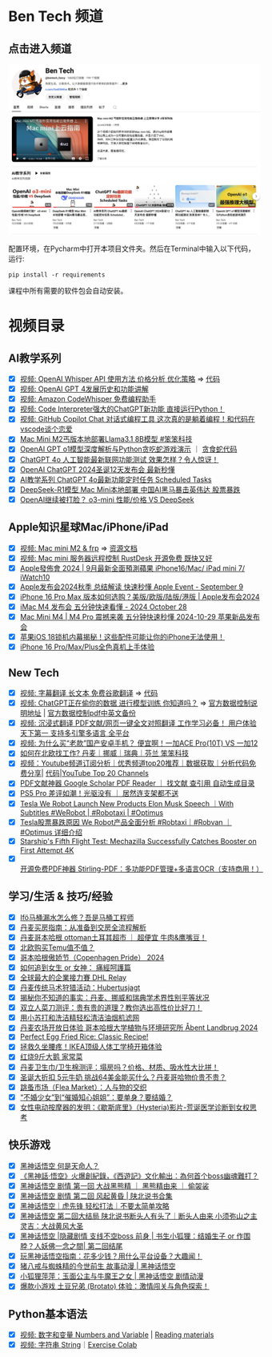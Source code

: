 # Ben Tech 频道

## 点击进入频道
[![Youtobe](https://raw.githubusercontent.com/lingwsh/ben_tech_python/refs/heads/main/img/ben_tech_1660.png)](https://www.youtube.com/@bentech_fancy/playlists)

配置环境，在Pycharm中打开本项目文件夹。然后在Terminal中输入以下代码，运行:

```
pip install -r requirements
```

课程中所有需要的软件包会自动安装。

# 视频目录

## AI教学系列
- [x] [视频: OpenAI Whisper API 使用方法 价格分析 优化策略](https://youtu.be/dt-z6BZ7oEw) => [代码](https://github.com/lingwsh/ben_tech_python/tree/main/whisper)
- [x] [视频: OpenAI GPT 4发展历史和功能讲解](https://youtu.be/AJKy52Qyx4s)
- [x] [视频: Amazon CodeWhisper 免费编程助手](https://youtu.be/jIOyR6oPAMU)
- [x] [视频: Code Interpreter强大的ChatGPT新功能 直接运行Python！](https://www.youtube.com/watch?v=7FhJJPOIsUA)
- [x] [视频: GitHub Copilot Chat 对话式编程工具 这次真的是躺着编程！和代码在vscode谈个恋爱](https://youtu.be/49nFJJuYIFg)
- [x] [Mac Mini M2丐版本地部署Llama3.1 8B模型 #笨笨科技](https://youtu.be/Gn6TQtDlmDY)
- [x] [OpenAI GPT o1模型深度解析与Python贪吃蛇游戏演示](https://youtu.be/K4PWzgann6o) ｜ [贪食蛇代码](https://github.com/lingwsh/ben_tech_python/tree/main/gpt_o1_preview_demo)
- [x] [ChatGPT 4o 人工智能最新联网功能测试 效果怎样？令人惊讶！](https://youtu.be/Wfa8WaPOF80)
- [x] [OpenAI ChatGPT 2024圣诞12天发布会 最新秒懂](https://youtu.be/LduYoj75w6Q)
- [x] [AI教学系列 ChatGPT 4o最新功能定时任务 Scheduled Tasks](https://youtu.be/7bb0etSvrhE)
- [x] [DeepSeek-R1模型 Mac Mini本地部署 中国AI黑马暴击英伟达 股票暴跌](https://youtu.be/-mju4p88LeQ)
- [x] [OpenAI继续被打脸？ o3-mini 性能/价格 VS DeepSeek](https://youtu.be/qmubHHnMgU0)

## Apple知识星球Mac/iPhone/iPad
- [x] [视频: Mac mini M2 & frp](https://youtu.be/xa_FZqJ-Lzs) => [资源文档](https://github.com/lingwsh/ben_tech_python/blob/main/mac_m2/mac_m2_server.md)
- [x] [视频: Mac mini 服务器远程控制 RustDesk 开源免费 既快又好](https://youtu.be/J2tcmEakJrQ)
- [x] [Apple發佈會 2024 | 9月最新全面預測蘋果 iPhone16/Mac/ iPad mini 7/ iWatch10](https://youtu.be/a5gdBzxHlhg)
- [x] [Apple发布会2024秋季 总结解读 快速秒懂 Apple Event - September 9](https://youtu.be/6zAX9XCJW3M)
- [x] [iPhone 16 Pro Max 版本如何选购？美版/欧版/陆版/港版 | Apple发布会2024](https://youtu.be/1bg1tRp8r-0)
- [x] [iMac M4 发布会 五分钟快速看懂  - 2024 October 28](https://youtu.be/KrlxK4Uc_m4)
- [x] [Mac Mini M4 | M4 Pro 震撼来袭 五分钟快速秒懂 2024-10-29 苹果新品发布会](https://youtu.be/jK73bIScBE0)
- [x] [苹果iOS 18锁机内幕揭秘！这些配件可能让你的iPhone无法使用！](https://youtu.be/lSkfTveq9-A)
- [x] [iPhone 16 Pro/Max/Plus全色真机上手体验](https://youtu.be/93e9ANgI3l0)

## New Tech
- [x] [视频: 字幕翻译 长文本 免费谷歌翻译](https://youtu.be/kcrLJvS46kQ) => [代码](https://github.com/lingwsh/ben_tech_python/tree/main/google_translator)
- [x] [视频: ChatGPT正在偷你的数据 进行模型训练 你知道吗？](https://youtu.be/RJpCYJdKJ2Y) => [官方数据控制说明地址](https://help.openai.com/en/articles/7730893-data-controls-faq) | [官方数据控制pdf中英文备份](https://github.com/lingwsh/ben_tech_python/blob/main/chatgpt/Data%20Controls%20FAQ%20_%20OpenAI%20Help%20Center%20---%20%E6%95%B0%E6%8D%AE%E6%8E%A7%E5%88%B6%E5%B8%B8%E8%A7%81%E9%97%AE%E9%A2%98%E8%A7%A3%E7%AD%94%20_%20OpenAI%20%E5%B8%AE%E5%8A%A9%E4%B8%AD%E5%BF%83.pdf)
- [x] [视频: 沉浸式翻译 PDF文献/网页一键全文对照翻译 工作学习必备！ 用户体验天下第一 支持多引擎多语言 全平台](https://youtu.be/4cqiUO6WIfA)
- [x] [视频: 为什么买“老款”国产安卓手机？ 便宜啊！一加ACE Pro(10T) VS 一加12](https://youtu.be/fH5_WeLPj3Y)
- [x] [如何在北欧找工作? 丹麦｜挪威｜瑞典｜芬兰 笨笨科技](https://youtu.be/89msM0KYYJ0)
- [x] [视频：Youtube频道订阅分析｜优秀频道top20推荐｜数据获取｜分析代码免费分享](https://youtu.be/cMXWS-qyPfY)| [代码](https://github.com/lingwsh/ben_tech_python/blob/main/ytb_channel_analysis/ytb_channel_analysis.py)|[YouTube Top 20 Channels](https://github.com/lingwsh/ben_tech_python/blob/main/ytb_channel_analysis/ytb_channel_top20_recommendation.xlsx)
- [x] [PDF文献神器 Google Scholar PDF Reader ｜ 找文献 查引用 自动生成目录](https://youtu.be/dmTD67eidWc)
- [x] [PS5 Pro 差评如潮！光驱没有 ｜ 居然连支架都不送](https://youtu.be/IDua_Hgyq5k)
- [x] [Tesla We Robot Launch New Products Elon Musk Speech  ｜With Subtitles #WeRobot | #Robotaxi | #Optimus](https://youtu.be/F5syn5aSzyw)
- [x] [Tesla股票暴跌原因 We Robot产品全面分析 #Robtaxi｜#Robvan ｜#Optimus 详细介绍](https://youtu.be/7m3hfSDPyOo)
- [x] [Starship's Fifth Flight Test: Mechazilla Successfully Catches Booster on First Attempt 4K](https://youtu.be/MZzWBvZeReg)
- [x] [开源免费PDF神器 Stirling-PDF：多功能PDF管理+多语言OCR（支持商用！）](https://youtu.be/u6BMVOLMrko)

## 学习/生活 & 技巧/经验
- [x] [Ifö马桶漏水怎么修？吾是马桶工程师](https://youtu.be/vImMbRaINDw)
- [x] [丹麦买房指南：从准备到交房全流程解析](https://youtu.be/fyuw-b4O83A)
- [x] [丹麦哥本哈根  ottoman土耳其超市 ｜ 超便宜 牛肉&鹰嘴豆！](https://youtu.be/biAb5z3d254)
- [x] [北欧购买Temu值不值？](https://youtu.be/7kHI4O_vWLQ)
- [x] [哥本哈根傲娇节（Copenhagen Pride） 2024](https://youtu.be/KKumgWKcqr0)
- [x] [如何追到女生 or 女神： 痛經呵護篇](https://youtu.be/LNgbteI-T5U)
- [x] [全球最大的企業接力賽 DHL Relay](https://youtu.be/_Je_87zKLcI)
- [x] [丹麦传统马术狩猎活动：Hubertusjagt](https://youtu.be/1ByB-24X-K8)
- [x] [揭秘你不知道的事实：丹麦、挪威和瑞典学术界性别平等状况](https://youtu.be/RqA1XuWLrxE)
- [x] [双立人菜刀测评：贵有贵的道理？教你选出高性价比好刀！](https://youtu.be/HboCCKRLtJA)
- [x] [用小苏打和洗洁精轻松清洁油烟机滤网](https://youtu.be/blSo_OpFGZM)
- [x] [丹麦农场开放日体验 哥本哈根大学植物与环境研究所 Åbent Landbrug 2024](https://youtu.be/joS9MrYeXy4)
- [x] [Perfect Egg Fried Rice: Classic Recipe!](https://youtu.be/sG818vT4e0k)
- [x] [拯救久坐腰疼！IKEA顶级人体工学椅开箱体验](https://youtu.be/4KUxVw-aXLU)
- [x] [红烧9斤大鹅 家常菜](https://youtu.be/zpQleYrN8F8)
- [x] [丹麦卫生巾/卫生棉测评：塌房吗？价格、材质、吸水性大比拼！](https://youtu.be/MQds_4Di_us)
- [x] [圣诞大折扣 5元牛奶 挑战64美金能买什么？丹麦哥哈物价贵不贵？](https://youtu.be/Qc-ai5hZ0DU)
- [x] [跳蚤市场（Flea Market）：人与物的交织](https://youtu.be/n9JEBAqciNI)
- [x] [“不婚少女”到“催婚知心姐姐”：要单身？要结婚？](https://youtu.be/krj-O-UT0bE)
- [x] [女性电动按摩器的发明：《歇斯底里》（Hysteria)影片-荒诞医学诊断到女权思考](https://youtu.be/uwzPJODpoAA)

## 快乐游戏
- [x] [黑神话悟空 何是天命人？](https://youtu.be/qXOouWMolc0)
- [x] [《黑神話·悟空》火爆創紀錄，《西遊記》文化輸出：為何首个boss幽魂難打？](https://youtu.be/5zbUeoHEVrY)
- [x] [黑神话悟空 剧情 第一回 大战黑熊精 ｜ 黑熊精由来 ｜ 偷袈裟](https://youtu.be/bNs2MkmWWaw)
- [x] [黑神话悟空 剧情 第二回 风起黄昏 | 陕北说书合集](https://youtu.be/xX5styRUmg0)
- [x] [黑神话悟空｜虎先锋 轻松打法｜不要太简单攻略](https://youtu.be/7WeFZNdbhXM)
- [x] [黑神话悟空 第二回大结局 陕北说书断头人有头了｜断头人由来 小须弥山之主 灵吉：大战黄风大圣](https://youtu.be/RXLbvFasC8Y)
- [x] [黑神话悟空 |隐藏剧情 支线不空boss 前身 | 书生小狐狸：结婚生子 or 作围脖？人妖佛一念之間| 第二回结尾](https://youtu.be/lgyXahjis6Q)
- [x] [玩黑神话悟空指南：花多少钱？用什么平台设备？大趣闻！](https://youtu.be/9e_O4ZsNR78)
- [x] [猪八戒与蜘蛛精的今世前生 故事动漫 | 黑神话悟空](https://youtu.be/vaVROgrnfsk)
- [x] [小狐狸萍萍：玉面公主与牛魔王之女 | 黑神话悟空 剧情动漫](https://youtu.be/IlUeu-uO1g8)
- [x] [爆款小游戏 土豆兄弟 (Brotato) 体验：激情闯关与角色探索！](https://youtu.be/I-PJAlCpHro)

## Python基本语法
- [x] [视频: 数字和变量 Numbers and Variable](https://youtu.be/VXbLZtoES6U) | [Reading materials](https://github.com/lingwsh/ben_tech_python/blob/main/python_basic/01_numbers.md)
- [x] [视频: 字符串 String](https://youtu.be/HIce4v3ofXY)｜[Exercise Colab](https://colab.research.google.com/drive/1Jc0EKjrwgpvTalVjJF5Runvk7YLHiWMN?usp=sharing) 
